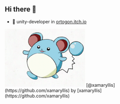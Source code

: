 ## Hi there 👋

- 🔭 unity-developer in [ortogon.itch.io](https://ortogon.itch.io/)

<p>
  
</p>
<img src="./Assets/chupic.gif" alt="preview" width="50%">
[@xamaryllis](https://github.com/xamaryllis)
by [xamaryllis](https://github.com/xamaryllis)

<!--
**clenverest/clenverest** is a ✨ _special_ ✨ repository because its `README.md` (this file) appears on your GitHub profile.

Here are some ideas to get you started:

- 🔭 I’m currently working on ...
- 🌱 I’m currently learning ...
- 👯 I’m looking to collaborate on ...
- 🤔 I’m looking for help with ...
- 💬 Ask me about ...
- 📫 How to reach me: ...
- 😄 Pronouns: ...
- ⚡ Fun fact: ...
-->
